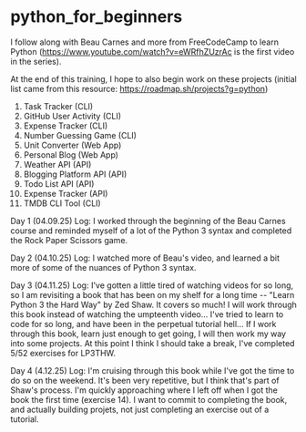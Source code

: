 # python_for_beginners
I follow along with Beau Carnes and more from FreeCodeCamp to learn Python (https://www.youtube.com/watch?v=eWRfhZUzrAc is the first video in the series).

At the end of this training, I hope to also begin work on these projects (initial list came from this resource: https://roadmap.sh/projects?g=python)
1. Task Tracker (CLI)
2. GitHub User Activity (CLI)
3. Expense Tracker (CLI)
4. Number Guessing Game (CLI)
5. Unit Converter (Web App)
6. Personal Blog (Web App)
7. Weather API (API)
8. Blogging Platform API (API)
9. Todo List API (API)
10. Expense Tracker (API)
11. TMDB CLI Tool (CLI)

Day 1 (04.09.25) Log:
I worked through the beginning of the Beau Carnes course and reminded myself of a lot of the Python 3 syntax and completed the Rock Paper Scissors game.

Day 2 (04.10.25) Log:
I watched more of Beau's video, and learned a bit more of some of the nuances of Python 3 syntax.

Day 3 (04.11.25) Log:
I've gotten a little tired of watching videos for so long, so I am revisiting a book that has been on my shelf for a long time -- "Learn Python 3 the Hard Way" by Zed Shaw. It covers so much! I will work through this book instead of watching the umpteenth video... I've tried to learn to code for so long, and have been in the perpetual tutorial hell... If I work through this book, learn just enough to get going, I will then work my way into some projects.
At this point I think I should take a break, I've completed 5/52 exercises for LP3THW.

Day 4 (4.12.25) Log:
I'm cruising through this book while I've got the time to do so on the weekend. It's been very repetitive, but I think that's part of Shaw's process. I'm quickly approaching where I left off when I got the book the first time (exercise 14). I want to commit to completing the book, and actually building projets, not just completing an exercise out of a tutorial.
